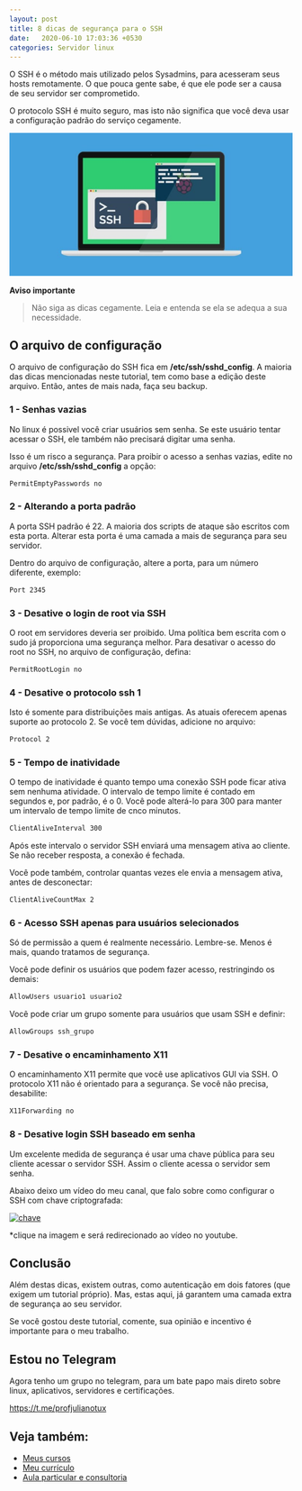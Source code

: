 ```yaml
---
layout: post
title: 8 dicas de segurança para o SSH
date:   2020-06-10 17:03:36 +0530
categories: Servidor linux
---
```


O SSH é o método mais utilizado pelos Sysadmins, para acesseram seus hosts remotamente. O que pouca gente sabe, é que ele pode ser a causa de seu servidor ser comprometido. 

O protocolo SSH é muito seguro, mas isto não significa que você deva usar a configuração padrão do serviço cegamente.

![ssh](/images/sshseguro.jpg)<!-- more -->

**Aviso importante** 
> Não siga as dicas cegamente. Leia e entenda se ela se adequa a sua necessidade. 


## O arquivo de configuração

O arquivo de configuração do SSH fica em **/etc/ssh/sshd_config**. A maioria das dicas mencionadas neste tutorial, tem como base a edição deste arquivo. Então, antes de mais nada, faça seu backup. 

### 1 - Senhas vazias

No linux é possivel você criar usuários sem senha. Se este usuário tentar acessar o SSH, ele também não precisará digitar uma senha. 

Isso é um risco a segurança. Para proibir o acesso a senhas vazias, edite no arquivo **/etc/ssh/sshd_config** a opção:

```bash
PermitEmptyPasswords no 
```

### 2 - Alterando a porta padrão

A porta SSH padrão é 22. A maioria dos scripts de ataque são escritos com esta porta. Alterar esta porta é uma camada a mais de segurança para seu servidor. 

Dentro do arquivo de configuração, altere a porta, para um número diferente, exemplo:

```bash
Port 2345
```

### 3 - Desative o login de root via SSH

O root em servidores deveria ser proibido. Uma política bem escrita com o sudo já proporciona uma segurança melhor. Para desativar o acesso do root no SSH, no arquivo de configuração, defina:

```bash
PermitRootLogin no
```

### 4 - Desative o protocolo ssh 1

Isto é somente para distribuições mais antigas. As atuais oferecem apenas suporte ao protocolo 2. Se você tem dúvidas, adicione no arquivo:

```bash
Protocol 2
```

### 5 - Tempo de inatividade

O tempo de inatividade é quanto tempo uma conexão SSH pode ficar ativa sem nenhuma atividade. O intervalo de tempo limite é contado em segundos e, por padrão, é o 0. Você pode alterá-lo para 300 para manter um intervalo de tempo limite de cnco minutos.

```bash
ClientAliveInterval 300
```

Após este intervalo o servidor SSH enviará uma mensagem ativa ao cliente. Se não receber resposta, a conexão é fechada.

Você pode também, controlar quantas vezes ele envia a mensagem ativa, antes de desconectar:

```bash
ClientAliveCountMax 2
```

### 6 - Acesso SSH apenas para usuários selecionados

Só de permissão a quem é realmente necessário. Lembre-se. Menos é mais, quando tratamos de segurança.

Você pode definir os usuários que podem fazer acesso, restringindo os demais:

```bash
AllowUsers usuario1 usuario2 
```
Você pode criar um grupo somente para usuários que usam SSH e definir:

```bash
AllowGroups ssh_grupo
```

### 7 - Desative o encaminhamento X11

O encaminhamento X11 permite que você use aplicativos GUI via SSH. O protocolo X11 não é orientado para a segurança. Se você não precisa, desabilite:

```bash
X11Forwarding no
```

### 8 - Desative login SSH baseado em senha

Um excelente medida de segurança é usar uma chave pública para seu cliente acessar o servidor SSH. Assim o cliente acessa o servidor sem senha. 

Abaixo deixo um vídeo do meu canal, que falo sobre como configurar o SSH com chave criptografada:

[![chave](http://img.youtube.com/vi/GGmJZgRCz2Y/0.jpg)](http://www.youtube.com/watch?v=GGmJZgRCz2Y "chave")

*clique na imagem e será redirecionado ao vídeo no youtube.


## Conclusão

Além destas dicas, existem outras, como autenticação em dois fatores (que exigem um tutorial próprio). Mas, estas aqui, já garantem uma camada extra de segurança ao seu servidor.

Se você gostou deste tutorial, comente, sua opinião e incentivo é importante para o meu trabalho.

## Estou no Telegram
Agora tenho um grupo no telegram, para um bate papo mais direto sobre linux, aplicativos, servidores e certificações.

<https://t.me/profjulianotux>



## Veja também:
- [Meus cursos](https://profjulianoramos.github.io/cursos/)
- [Meu currículo](https://profjulianoramos.github.io/curriculo/)
- [Aula particular e consultoria](https://profjulianoramos.github.io/consultoria/)